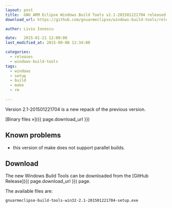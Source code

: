 ```yaml
---
layout: post
title:  GNU ARM Eclipse Windows Build Tools v2.1-201501221704 released
download_url: https://github.com/gnuarmeclipse/windows-build-tools/releases/tag/v2.1

author: Liviu Ionescu

date:   2015-01-21 12:00:00
last_modified_at: 2015-09-08 12:34:00

categories:
  - releases
  - windows-build-tools
tags:
  - windows
  - setup
  - build
  - make
  - rm
  
---
```


Version 2.1-201501221704 is a new repack of the previous version.

[Binary files »]({{ page.download_url }})

## Known problems

* this version of make does not support parallel builds.

## Download

The new Windows Build Tools can be downloaded from the [GitHub Release]({{ page.download_url }}) page.

The available files are:


	gnuarmeclipse-build-tools-win32-2.1-201501221704-setup.exe
